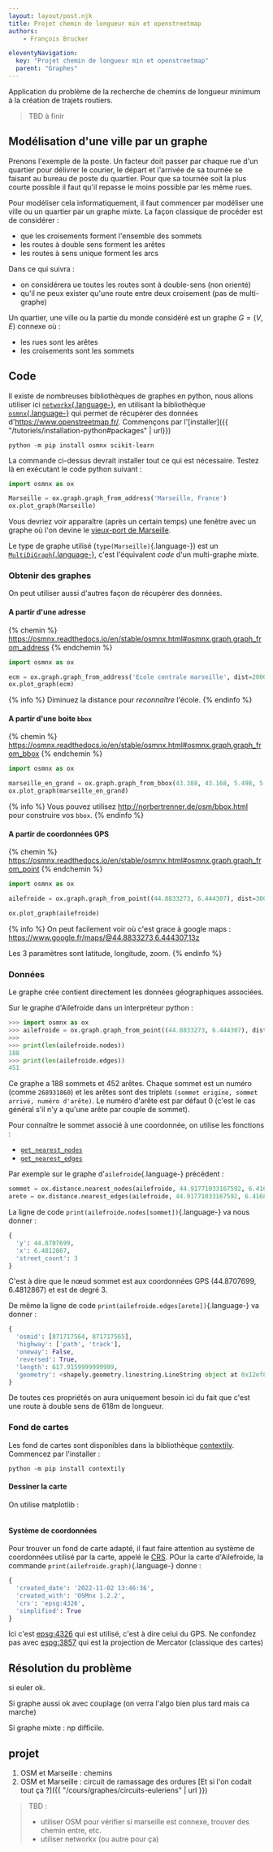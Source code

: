 ```yaml
---
layout: layout/post.njk
title: Projet chemin de longueur min et openstreetmap
authors: 
    - François Brucker

eleventyNavigation:
  key: "Projet chemin de longueur min et openstreetmap"
  parent: "Graphes"
---
```


<!-- début résumé -->

Application du problème de la recherche de chemins de longueur minimum à la création de trajets routiers.

<!-- fin résumé -->

> TBD à finir

## Modélisation d'une ville par un graphe

Prenons l'exemple de la poste. Un facteur doit passer par chaque rue d'un quartier pour délivrer le courier, le départ et l'arrivée de sa tournée se faisant au bureau de poste du quartier. Pour que sa tournée soit la plus courte possible il faut qu'il repasse le moins possible par les même rues.

Pour modéliser cela informatiquement, il faut commencer par modéliser une ville ou un quartier par un graphe mixte. La façon classique de procéder est de considérer :

* que les croisements forment l'ensemble des sommets
* les routes à double sens forment les arêtes
* les routes à sens unique forment les arcs

Dans ce qui suivra :

* on considérera ue toutes les routes sont à double-sens (non orienté)
* qu'il ne peux exister qu'une route entre deux croisement (pas de multi-graphe)

Un quartier, une ville ou la partie du monde considéré est un graphe $G=(V, E)$ connexe où :

* les rues sont les arêtes
* les croisements sont les sommets



## Code

Il existe de nombreuses bibliothèques de graphes en python, nous allons utiliser ici [`networkx`{.language-}](https://networkx.org), en utilisant la bibliothèque [`osmnx`{.language-}](https://github.com/gboeing/osmnx) qui permet de récupérer des données d'<https://www.openstreetmap.fr/>. Commençons par l'[installer]({{ "/tutoriels/installation-python#packages" | url}})

```
python -m pip install osmnx scikit-learn
```

La commande ci-dessus devrait installer tout ce qui est nécessaire. Testez là en exécutant le code python suivant :

```python
import osmnx as ox

Marseille = ox.graph.graph_from_address('Marseille, France')
ox.plot_graph(Marseille)
```

Vous devriez voir apparaître (après un certain temps) une fenêtre avec un graphe où l'on devine le [vieux-port de Marseille](https://www.google.fr/maps/@43.2944646,5.3601266,16z).

Le type de graphe utilisé (`type(Marseille)`{.language-}) est un [`MultiDiGraph`{.language-}](https://networkx.org/documentation/stable/reference/classes/multidigraph.html), c'est l'équivalent *code* d'un multi-graphe mixte.

### Obtenir des graphes

On peut utiliser aussi d'autres façon de récupérer des données.

#### A partir d'une adresse

{% chemin %}
<https://osmnx.readthedocs.io/en/stable/osmnx.html#osmnx.graph.graph_from_address>
{% endchemin %}

```python
import osmnx as ox

ecm = ox.graph.graph_from_address('Ecole centrale marseille', dist=2000)
ox.plot_graph(ecm)
```

{% info %}
Diminuez la distance pour *reconnaître* l'école.
{% endinfo %}

#### A partir d'une boite `bbox`

{% chemin %}
<https://osmnx.readthedocs.io/en/stable/osmnx.html#osmnx.graph.graph_from_bbox>
{% endchemin %}

```python
import osmnx as ox

marseille_en_grand = ox.graph.graph_from_bbox(43.388, 43.168, 5.498, 5.295, network_type='drive')
ox.plot_graph(marseille_en_grand)
```

{% info %}
Vous pouvez utilisez <http://norbertrenner.de/osm/bbox.html> pour construire vos `bbox`.
{% endinfo %}

#### A partir de coordonnées GPS

{% chemin %}
<https://osmnx.readthedocs.io/en/stable/osmnx.html#osmnx.graph.graph_from_point>
{% endchemin %}

```python
import osmnx as ox

ailefroide = ox.graph.graph_from_point((44.8833273, 6.444307), dist=3000, network_type='all')

ox.plot_graph(ailefroide)
```

{% info %}
On peut facilement voir où c'est grace à google maps : <https://www.google.fr/maps/@44.8833273,6.444307,13z>

Les 3 paramètres sont latitude, longitude, zoom.
{% endinfo %}

### Données

Le graphe crée contient directement les données géographiques associées.

Sur le graphe d'Ailefroide dans un interpréteur python :

```python
>>> import osmnx as ox
>>> ailefroide = ox.graph.graph_from_point((44.8833273, 6.444307), dist=3000, network_type='all')
>>> 
>>> print(len(ailefroide.nodes))
188
>>> print(len(ailefroide.edges))
451
```

Ce graphe a 188 sommets et 452 arêtes. Chaque sommet est un numéro (comme `268931860`) et les arêtes sont des triplets `(sommet origine, sommet arrivé, numéro d'arête)`. Le numéro d'arête est par défaut 0 (c'est le cas général s'il n'y a qu'une arête par couple de sommet).

Pour connaître le sommet associé à une coordonnée, on utilise les fonctions : 

* [`get_nearest_nodes`](https://osmnx.readthedocs.io/en/stable/osmnx.html#osmnx.distance.nearest_nodes)
* [`get_nearest_edges`](https://osmnx.readthedocs.io/en/stable/osmnx.html#osmnx.distance.nearest_edges)

Par exemple sur le graphe d'`ailefroide`{.language-} précédent :

```python
sommet = ox.distance.nearest_nodes(ailefroide, 44.91771033167592, 6.416818457077778)
arete = ox.distance.nearest_edges(ailefroide, 44.91771033167592, 6.416818457077778)
```

La ligne de code `print(ailefroide.nodes[sommet])`{.language-} va nous donner :

```python
{
  'y': 44.8707699, 
  'x': 6.4812867, 
  'street_count': 3
}
```

C'est à dire que le nœud sommet est aux coordonnées GPS (44.8707699, 6.4812867) et est de degré 3.

De même la ligne de code `print(ailefroide.edges[arete])`{.language-} va donner :

```python
{
  'osmid': [871717564, 871717565], 
  'highway': ['path', 'track'], 
  'oneway': False, 
  'reversed': True, 
  'length': 617.9159999999999, 
  'geometry': <shapely.geometry.linestring.LineString object at 0x12ef87fd0>
}
```

De toutes ces propriétés on aura uniquement besoin ici du fait que c'est une route à double sens de 618m de longueur.

### Fond de cartes

Les fond de cartes sont disponibles dans la bibliothèque [contextily](https://contextily.readthedocs.io/en/latest/). Commencez par l'installer :

```
python -m pip install contextily
```

#### Dessiner la carte

On utilise matplotlib :

```python

```

#### Système de coordonnées

Pour trouver un fond de carte adapté, il faut faire attention au système de coordonnées utilisé par la carte, appelé le [CRS](https://medium.com/cr%C3%A9ation-dune-app-cartographique-avec-firebase-vue/.comprendre-les-coordinates-reference-system-crs-b67a88bce63c). POur la carte d'Ailefroide, la commande `print(ailefroide.graph)`{.language-} donne :

```python
{
  'created_date': '2022-11-02 13:46:36', 
  'created_with': 'OSMnx 1.2.2', 
  'crs': 'epsg:4326', 
  'simplified': True
}
```

Ici c'est [epsg:4326](https://epsg.io/4326) qui est utilisé, c'est à dire celui du GPS. Ne confondez pas avec [espg:3857](https://epsg.io/3857) qui est la projection de Mercator (classique des cartes)

## Résolution du problème

si euler ok. 

Si graphe aussi ok avec couplage (on verra l'algo bien plus tard mais ca marche)

Si graphe mixte : np difficile.


## projet


1. OSM et Marseille : chemins
2. OSM et Marseille : circuit de ramassage des ordures [Et si l'on codait tout ça ?]({{ "/cours/graphes/circuits-euleriens" | url }})

> TBD :
>
> * utiliser OSM pour vérifier si marseille est connexe, trouver des chemin entre, etc.
> * utiliser networkx (ou autre pour ça)
